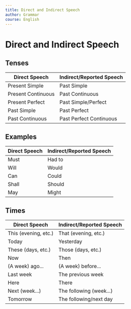 ```yaml
---
title: Direct and Indirect Speech
author: Grammar
course: English
---
```


# Direct and Indirect Speech

## Tenses

| Direct Speech | Indirect/Reported Speech |
|---|---|
| Present Simple | Past Simple |
| Present Continuous | Past Continuous | 
| Present Perfect | Past Simple/Perfect |
| Past Simple | Past Perfect |
| Past Continuous | Past Perfect Continuous | 

## Examples

| Direct Speech | Indirect/Reported Speech |
|---|---|
| Must | Had to |
| Will | Would |
| Can | Could |
| Shall | Should |
| May | Might |

## Times

| Direct Speech | Indirect/Reported Speech |
|---|---|
| This (evening, etc.)| That (evening, etc.) |
| Today | Yesterday |
| These (days, etc.) | Those (days, etc.) |
| Now | Then |
| (A week) ago...| (A week) before... |
| Last week | The previous week | 
| Here | There |
| Next (week...) | The following (week...) |
| Tomorrow | The following/next day |
